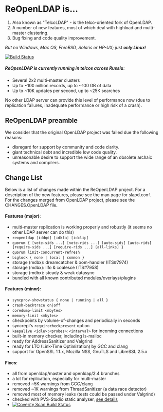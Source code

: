 ReOpenLDAP is...
=================
1. Also known as "TelcoLDAP" - is the telco-oriented fork of OpenLDAP.
2. A number of new features, most of which deal with highload and multi-master clustering.
3. Bug fixing and code quality improvement.

*But no Windows, Mac OS, FreeBSD, Solaris or HP-UX; just __only Linux__!*

[![Build Status](https://travis-ci.org/ReOpen/ReOpenLDAP.svg?branch=devel)](https://travis-ci.org/ReOpen/ReOpenLDAP)

##### ReOpenLDAP is currently running in telcos across Russia:
 * Several 2x2 multi-master clusters
 * Up to ~100 million records, up to ~100 GB of data
 * Up to ~10K updates per second, up to ~25K searches

No other LDAP server can provide this level of performance now
(due to replication failures, inadequate performance
or high risk of a crash).


ReOpenLDAP preamble
-------------------

We consider that the original OpenLDAP project was failed
due the following reasons:
 - disregard for support by community and code clarity.
 - giant technical debt and incredible low code quality.
 - unreasonable desire to support the wide range of
   an obsolete archaic systems and compilers.


Change List
-----------------

Below is a list of changes made within the ReOpenLDAP project.
For a description of the new features, please see the man page for slapd.conf.
For the changes merged from OpenLDAP project, please see the CHANGES.OpenLDAP file.

#### Features (major):
 * multi-master replication is working properly and robustly (it seems no other LDAP server can do this)
 * `reopenldap [iddqd] [idkfa] [idclip]`
 * `quorum { [vote-sids ...] [vote-rids ...] [auto-sids] [auto-rids] [require-sids ...] [require-rids ...] [all-links] }`
 * `quorum limit-concurrent-refresh`
 * `biglock { none | local | common }`
 * storage (mdbx): dreamcatcher & oom-handler (ITS#7974)
 * storage (mdbx): lifo & coalesce (ITS#7958)
 * storage (mdbx): steady & weak datasync
 * bundled with all known contributed modules/overlays/plugins

#### Features (minor):
 * `syncprov-showstatus { none | running | all }`
 * `crash-backtrace on|off`
 * `coredump-limit <mbytes>`
 * `memory-limit <mbytes>`
 * checkpoints by volume-of-changes and periodically in seconds
 * syncrepl's `requirecheckpresent` option
 * `keepalive <idle>:<probes>:<interval>` for incoming connections
 * built-in memory checker, including ls-malloc
 * ready for AddressSanitizer and Valgrind
 * ready for LTO (Link-Time Optimization) by GCC and clang
 * support for OpenSSL 1.1.x, Mozilla NSS, GnuTLS and LibreSSL 2.5.x

#### Fixes:
 * all from openldap/master and openldap/2.4 branches
 * a lot for replication, especially for multi-master
 * removed ~5K warnings from GCC/clang
 * removed ~1K warnings from ThreadSanitizer (a data race detector)
 * removed most of memory leaks (tests could be passed under Valgrind)
 * checked with PVS-Studio static analyser, [see details](https://github.com/ReOpen/ReOpenLDAP/issues/107)
 * <a href="https://scan.coverity.com/projects/reopen-reopenldap"><img alt="Coverity Scan Build Status" src="https://scan.coverity.com/projects/6972/badge.svg"/></a>
